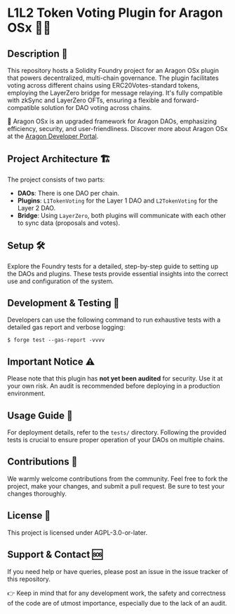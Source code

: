 

# L1L2 Token Voting Plugin for Aragon OSx 🔄🔗

## Description 📄
This repository hosts a Solidity Foundry project for an Aragon OSx plugin that powers decentralized, multi-chain governance. The plugin facilitates voting across different chains using ERC20Votes-standard tokens, employing the LayerZero bridge for message relaying. It's fully compatible with zkSync and LayerZero OFTs, ensuring a flexible and forward-compatible solution for DAO voting across chains.

🚀 Aragon OSx is an upgraded framework for Aragon DAOs, emphasizing efficiency, security, and user-friendliness. Discover more about Aragon OSx at the [Aragon Developer Portal](https://devs.aragon.org).

## Project Architecture 🏗️
The project consists of two parts:
- **DAOs**: There is one DAO per chain.
- **Plugins**: `L1TokenVoting` for the Layer 1 DAO and `L2TokenVoting` for the Layer 2 DAO.
- **Bridge**: Using `LayerZero`, both plugins will communicate with each other to sync data (proposals and votes).

## Setup 🛠️
Explore the Foundry tests for a detailed, step-by-step guide to setting up the DAOs and plugins. These tests provide essential insights into the correct use and configuration of the system.

## Development & Testing 🧪
Developers can use the following command to run exhaustive tests with a detailed gas report and verbose logging:

```shell
$ forge test --gas-report -vvvv
```

## Important Notice ⚠️
Please note that this plugin has **not yet been audited** for security. Use it at your own risk. An audit is recommended before deploying in a production environment.

## Usage Guide 📖
For deployment details, refer to the `tests/` directory. Following the provided tests is crucial to ensure proper operation of your DAOs on multiple chains.

## Contributions 🤝
We warmly welcome contributions from the community. Feel free to fork the project, make your changes, and submit a pull request. Be sure to test your changes thoroughly.

## License 📜
This project is licensed under AGPL-3.0-or-later.

## Support & Contact 🆘
If you need help or have queries, please post an issue in the issue tracker of this repository.

👉 Keep in mind that for any development work, the safety and correctness of the code are of utmost importance, especially due to the lack of an audit.

